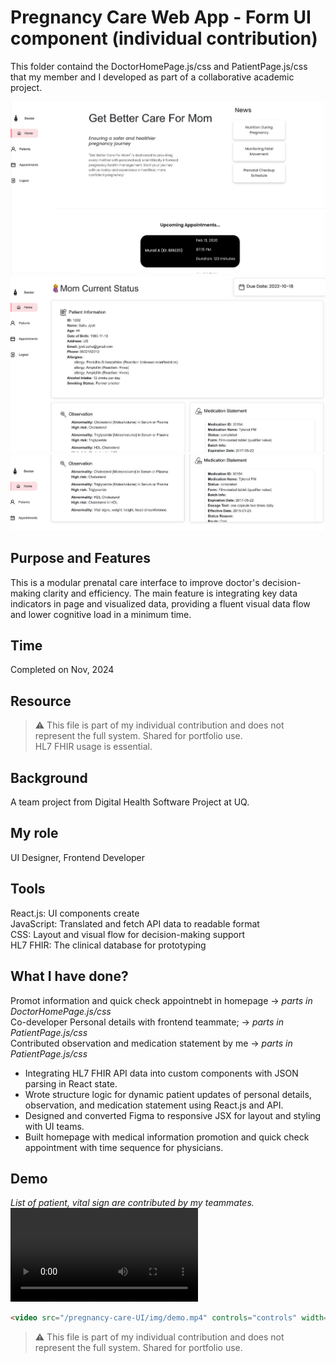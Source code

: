 # Pregnancy Care Web App - Form UI component (individual contribution)
This folder containd the DoctorHomePage.js/css and PatientPage.js/css that my member and I developed as part of a collaborative academic project.

![Doctor Homepage](/pregnancy-care-UI/img/doctor-homepage.jpg)
![Patient details in doctor page](/pregnancy-care-UI/img/doctor-patient%20details.jpg)
![Patient details in doctor page](/pregnancy-care-UI/img/doctor-patient%20details2.jpg)
## Purpose and Features
This is a modular prenatal care interface to improve doctor's decision-making clarity and efficiency.
The main feature is integrating key data indicators in page and visualized data, providing a fluent visual data flow and lower cognitive load in a minimum time.
## Time
Completed on Nov, 2024
## Resource
> ⚠️ This file is part of my individual contribution and does not represent the full system. Shared for portfolio use.  
HL7 FHIR usage is essential.
## Background
A team project from Digital Health Software Project at UQ.
## My role
UI Designer, Frontend Developer
## Tools
React.js: UI components create  
JavaScript: Translated and fetch API data to readable format  
CSS: Layout and visual flow for decision-making support  
HL7 FHIR: The clinical database for prototyping
## What I have done?
Promot information and quick check appointnebt in homepage -> *parts in DoctorHomePage.js/css*  
Co-developer Personal details with frontend teammate; -> *parts in PatientPage.js/css*  
Contributed observation and medication statement by me -> *parts in PatientPage.js/css*
- Integrating HL7 FHIR API data into custom components with JSON parsing in React state.
- Wrote structure logic for dynamic patient updates of personal details, observation, and medication statement using React.js and API.
- Designed and converted Figma to responsive JSX for layout and styling with UI teams.
- Built homepage with medical information promotion and quick check appointment with time sequence for physicians.
## Demo
*List of patient, vital sign are contributed by my teammates.*
![demo](/pregnancy-care-UI/img/demo.mp4)

``` html
<video src="/pregnancy-care-UI/img/demo.mp4" controls="controls" width="500" height="300"></video>
```

> ⚠️ This file is part of my individual contribution and does not represent the full system. Shared for portfolio use.
